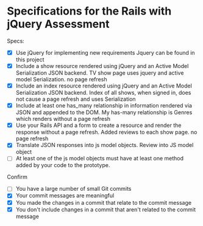 # Specifications for the Rails with jQuery Assessment

Specs:
- [x] Use jQuery for implementing new requirements
  Jquery can be found in this project
- [x] Include a show resource rendered using jQuery and an Active Model Serialization JSON backend.
  TV show page uses jquery and active model Serialization. no page refresh
- [x] Include an index resource rendered using jQuery and an Active Model Serialization JSON backend.
  Index of all shows, when signed in, does not cause a page refresh and uses Serialization
- [x] Include at least one has_many relationship in information rendered via JSON and appended to the DOM.
  My has-many relationship is Genres which renders without a page refresh
- [x] Use your Rails API and a form to create a resource and render the response without a page refresh.
  Added reviews to each show page. no page refresh
- [x] Translate JSON responses into js model objects.
  Review into JS model object
- [ ] At least one of the js model objects must have at least one method added by your code to the prototype.

Confirm
- [ ] You have a large number of small Git commits
- [x] Your commit messages are meaningful
- [x] You made the changes in a commit that relate to the commit message
- [x] You don't include changes in a commit that aren't related to the commit message
